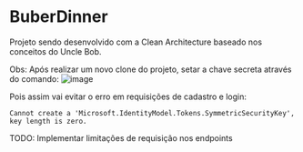 # BuberDinner

Projeto sendo desenvolvido com a Clean Architecture baseado nos conceitos do Uncle Bob.

Obs: Após realizar um novo clone do projeto, setar a chave secreta através do comando:
![image](https://user-images.githubusercontent.com/49026950/182197087-4e07d6d6-bb20-42d2-8dad-24fd63a4dcd6.png)

Pois assim vai evitar o erro em requisições de cadastro e login:
```
Cannot create a 'Microsoft.IdentityModel.Tokens.SymmetricSecurityKey', key length is zero.
```

TODO: Implementar limitações de requisição nos endpoints